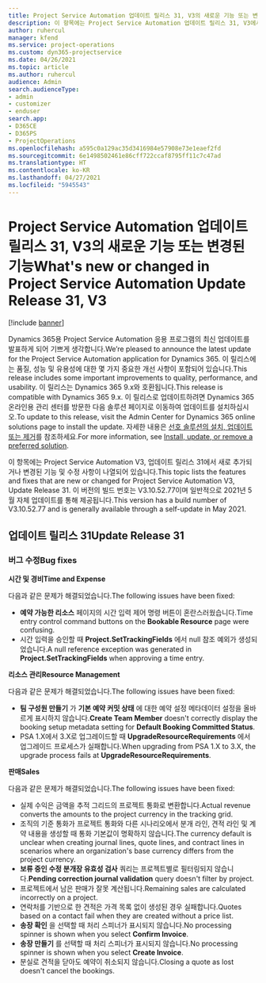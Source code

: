 ```yaml
---
title: Project Service Automation 업데이트 릴리스 31, V3의 새로운 기능 또는 변경된 기능
description: 이 항목에는 Project Service Automation 업데이트 릴리스 31, V3에서 사용할 수 있는 기능 및 수정 사항이 나열되어 있습니다.
author: ruhercul
manager: kfend
ms.service: project-operations
ms.custom: dyn365-projectservice
ms.date: 04/26/2021
ms.topic: article
ms.author: ruhercul
audience: Admin
search.audienceType:
- admin
- customizer
- enduser
search.app:
- D365CE
- D365PS
- ProjectOperations
ms.openlocfilehash: a595c0a129ac35d3416984e57908e73e1eaef2fd
ms.sourcegitcommit: 6e1498502461e86cff722ccaf8795ff11c7c47ad
ms.translationtype: HT
ms.contentlocale: ko-KR
ms.lasthandoff: 04/27/2021
ms.locfileid: "5945543"
---
```

# <a name="whats-new-or-changed-in-project-service-automation-update-release-31-v3"></a><span data-ttu-id="dbc3e-103">Project Service Automation 업데이트 릴리스 31, V3의 새로운 기능 또는 변경된 기능</span><span class="sxs-lookup"><span data-stu-id="dbc3e-103">What's new or changed in Project Service Automation Update Release 31, V3</span></span>

[!include [banner](../includes/psa-now-project-operations.md)]

<span data-ttu-id="dbc3e-104">Dynamics 365용 Project Service Automation 응용 프로그램의 최신 업데이트를 발표하게 되어 기쁘게 생각합니다.</span><span class="sxs-lookup"><span data-stu-id="dbc3e-104">We’re pleased to announce the latest update for the Project Service Automation application for Dynamics 365.</span></span> <span data-ttu-id="dbc3e-105">이 릴리스에는 품질, 성능 및 유용성에 대한 몇 가지 중요한 개선 사항이 포함되어 있습니다.</span><span class="sxs-lookup"><span data-stu-id="dbc3e-105">This release includes some important improvements to quality, performance, and usability.</span></span> <span data-ttu-id="dbc3e-106">이 릴리스는 Dynamics 365 9.x와 호환됩니다.</span><span class="sxs-lookup"><span data-stu-id="dbc3e-106">This release is compatible with Dynamics 365 9.x.</span></span> <span data-ttu-id="dbc3e-107">이 릴리스로 업데이트하려면 Dynamics 365 온라인용 관리 센터를 방문한 다음 솔루션 페이지로 이동하여 업데이트를 설치하십시오.</span><span class="sxs-lookup"><span data-stu-id="dbc3e-107">To update to this release, visit the Admin Center for Dynamics 365 online solutions page to install the update.</span></span> <span data-ttu-id="dbc3e-108">자세한 내용은 [선호 솔루션의 설치, 업데이트 또는 제거](/power-platform/admin/install-remove-preferred-solution)를 참조하세요.</span><span class="sxs-lookup"><span data-stu-id="dbc3e-108">For more information, see [Install, update, or remove a preferred solution](/power-platform/admin/install-remove-preferred-solution).</span></span>

<span data-ttu-id="dbc3e-109">이 항목에는 Project Service Automation V3, 업데이트 릴리스 31에서 새로 추가되거나 변경된 기능 및 수정 사항이 나열되어 있습니다.</span><span class="sxs-lookup"><span data-stu-id="dbc3e-109">This topic lists the features and fixes that are new or changed for Project Service Automation V3, Update Release 31.</span></span> <span data-ttu-id="dbc3e-110">이 버전의 빌드 번호는 V3.10.52.77이며 일반적으로 2021년 5월 자체 업데이트를 통해 제공됩니다.</span><span class="sxs-lookup"><span data-stu-id="dbc3e-110">This version has a build number of V3.10.52.77 and is generally available through a self-update in May 2021.</span></span>

## <a name="update-release-31"></a><span data-ttu-id="dbc3e-111">업데이트 릴리스 31</span><span class="sxs-lookup"><span data-stu-id="dbc3e-111">Update Release 31</span></span>

### <a name="bug-fixes"></a><span data-ttu-id="dbc3e-112">버그 수정</span><span class="sxs-lookup"><span data-stu-id="dbc3e-112">Bug fixes</span></span>

<span data-ttu-id="dbc3e-113">**시간 및 경비**</span><span class="sxs-lookup"><span data-stu-id="dbc3e-113">**Time and Expense**</span></span>

<span data-ttu-id="dbc3e-114">다음과 같은 문제가 해결되었습니다.</span><span class="sxs-lookup"><span data-stu-id="dbc3e-114">The following issues have been fixed:</span></span>

- <span data-ttu-id="dbc3e-115">**예약 가능한 리소스** 페이지의 시간 입력 제어 명령 버튼이 혼란스러웠습니다.</span><span class="sxs-lookup"><span data-stu-id="dbc3e-115">Time entry control command buttons on the **Bookable Resource** page were confusing.</span></span>
- <span data-ttu-id="dbc3e-116">시간 입력을 승인할 때 **Project.SetTrackingFields** 에서 null 참조 예외가 생성되었습니다.</span><span class="sxs-lookup"><span data-stu-id="dbc3e-116">A null reference exception was generated in **Project.SetTrackingFields** when approving a time entry.</span></span>

<span data-ttu-id="dbc3e-117">**리소스 관리**</span><span class="sxs-lookup"><span data-stu-id="dbc3e-117">**Resource Management**</span></span>

<span data-ttu-id="dbc3e-118">다음과 같은 문제가 해결되었습니다.</span><span class="sxs-lookup"><span data-stu-id="dbc3e-118">The following issues have been fixed:</span></span>

- <span data-ttu-id="dbc3e-119">**팀 구성원 만들기** 가 **기본 예약 커밋 상태** 에 대한 예약 설정 메타데이터 설정을 올바르게 표시하지 않습니다.</span><span class="sxs-lookup"><span data-stu-id="dbc3e-119">**Create Team Member** doesn't correctly display the booking setup metadata setting for **Default Booking Committed Status**.</span></span>
- <span data-ttu-id="dbc3e-120">PSA 1.X에서 3.X로 업그레이드할 때 **UpgradeResourceRequirements** 에서 업그레이드 프로세스가 실패합니다.</span><span class="sxs-lookup"><span data-stu-id="dbc3e-120">When upgrading from PSA 1.X to 3.X, the upgrade process fails at **UpgradeResourceRequirements**.</span></span>


<span data-ttu-id="dbc3e-121">**판매**</span><span class="sxs-lookup"><span data-stu-id="dbc3e-121">**Sales**</span></span>

<span data-ttu-id="dbc3e-122">다음과 같은 문제가 해결되었습니다.</span><span class="sxs-lookup"><span data-stu-id="dbc3e-122">The following issues have been fixed:</span></span>

- <span data-ttu-id="dbc3e-123">실제 수익은 금액을 추적 그리드의 프로젝트 통화로 변환합니다.</span><span class="sxs-lookup"><span data-stu-id="dbc3e-123">Actual revenue converts the amounts to the project currency in the tracking grid.</span></span>
- <span data-ttu-id="dbc3e-124">조직의 기준 통화가 프로젝트 통화와 다른 시나리오에서 분개 라인, 견적 라인 및 계약 내용을 생성할 때 통화 기본값이 명확하지 않습니다.</span><span class="sxs-lookup"><span data-stu-id="dbc3e-124">The currency default is unclear when creating journal lines, quote lines, and contract lines in scenarios where an organization's base currency differs from the project currency.</span></span>
- <span data-ttu-id="dbc3e-125">**보류 중인 수정 분개장 유효성 검사** 쿼리는 프로젝트별로 필터링되지 않습니다.</span><span class="sxs-lookup"><span data-stu-id="dbc3e-125">**Pending correction journal validation** query doesn't filter by project.</span></span>
- <span data-ttu-id="dbc3e-126">프로젝트에서 남은 판매가 잘못 계산됩니다.</span><span class="sxs-lookup"><span data-stu-id="dbc3e-126">Remaining sales are calculated incorrectly on a project.</span></span>
- <span data-ttu-id="dbc3e-127">연락처를 기반으로 한 견적은 가격 목록 없이 생성된 경우 실패합니다.</span><span class="sxs-lookup"><span data-stu-id="dbc3e-127">Quotes based on a contact fail when they are created without a price list.</span></span>
- <span data-ttu-id="dbc3e-128">**송장 확인** 을 선택할 때 처리 스피너가 표시되지 않습니다.</span><span class="sxs-lookup"><span data-stu-id="dbc3e-128">No processing spinner is shown when you select **Confirm Invoice**.</span></span>
- <span data-ttu-id="dbc3e-129">**송장 만들기** 를 선택할 때 처리 스피너가 표시되지 않습니다.</span><span class="sxs-lookup"><span data-stu-id="dbc3e-129">No processing spinner is shown when you select **Create Invoice**.</span></span>
- <span data-ttu-id="dbc3e-130">분실로 견적을 닫아도 예약이 취소되지 않습니다.</span><span class="sxs-lookup"><span data-stu-id="dbc3e-130">Closing a quote as lost doesn't cancel the bookings.</span></span>







